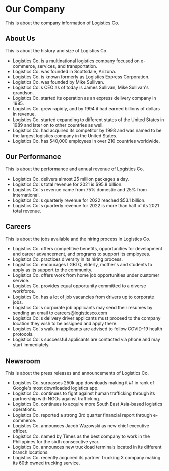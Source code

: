 # Our Company

This is about the company information of Logistics Co.

## About Us

This is about the history and size of Logistics Co.

- Logistics Co. is a multinational logistics company focused on e-commerce, services, and transportation.
- Logistics Co. was founded in Scottsdale, Arizona.
- Logistics Co. is known formerly as Logistics Express Corporation.
- Logistics Co. was founded by Mike Sullivan.
- Logistics Co.'s CEO as of today is James Sullivan, Mike Sullivan's grandson.
- Logistics Co. started its operation as an express delivery company in 1985.
- Logistics Co. grew rapidly, and by 1994 it had earned billions of dollars in revenue.
- Logistics Co. started expanding to different states of the United States in 1989 and later on to other countries as well.
- Logistics Co. had acquired its competitor by 1998 and was named to be the largest logistics company in the United States.
- Logistics Co. has 540,000 employees in over 210 countries worldwide.

## Our Performance

This is about the performance and annual revenue of Logistics Co.

- Logistics Co. delivers almost 25 million packages a day.
- Logistics Co.'s total revenue for 2021 is $95.8 billion.
- Logistics Co.'s revenue came from 75% domestic and 25% from international.
- Logistics Co.'s quarterly revenue for 2022 reached $53.1 billion.
- Logistics Co.'s quarterly revenue for 2022 is more than half of its 2021 total revenue.

## Careers

This is about the jobs available and the hiring process in Logistics Co.

- Logistics Co. offers competitive benefits, opportunities for development and career advancement, and programs to support its employees.
- Logistics Co. practices diversity in its hiring process.
- Logistics Co. encourages LGBTQ, elderly, mother's and students to apply as its support to the community.
- Logistics Co. offers work from home job opportunities under customer service.
- Logistics Co. provides equal opportunity committed to a diverse workforce.
- Logistics Co. has a lot of job vacancies from drivers up to corporate jobs.
- Logistics Co.'s corporate job applicants may send their resumes by sending an email to careers@logisticsco.com
- Logistics Co.'s delivery driver applicants must proceed to the company location they wish to be assigned and apply there.
- Logistics Co.'s walk-in applicants are advised to follow COVID-19 health protocols.
- Logistics Co.'s successful applicants are contacted via phone and may start immediately.

## Newsroom

This is about the press releases and announcements of Logistics Co.

- Logistics Co. surpasses 250k app downloads making it #1 in rank of Google's most downloaded logistics app.
- Logistics Co. continues to fight against human trafficking through its partnership with NGOs against trafficking.
- Logistics Co. continues to acquire more South East Asia-based logistics operations.
- Logistics Co. reported a strong 3rd quarter financial report through e-commerce.
- Logistics Co. announces Jacob Wazowski as new chief executive officer.
- Logistics Co. named by Times as the best company to work in the Philippines for the sixth consecutive year.
- Logistics Co. announces new truckload terminals located in its different branch locations.
- Logistics Co. recently acquired its partner Trucking X company making its 60th owned trucking service.